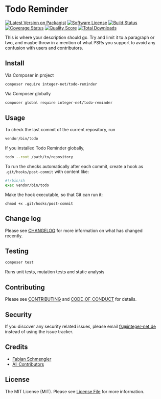 # Todo Reminder

[![Latest Version on Packagist][ico-version]][link-packagist]
[![Software License][ico-license]](LICENSE.md)
[![Build Status][ico-travis]][link-travis]
[![Coverage Status][ico-scrutinizer]][link-scrutinizer]
[![Quality Score][ico-code-quality]][link-code-quality]
[![Total Downloads][ico-downloads]][link-downloads]


This is where your description should go. Try and limit it to a paragraph or two, and maybe throw in a mention of what
PSRs you support to avoid any confusion with users and contributors.

## Install

Via Composer in project

``` bash
composer require integer-net/todo-reminder
```

Via Composer globally

``` bash
composer global require integer-net/todo-reminder
```

## Usage

To check the last commit of the current repository, run
``` bash
vendor/bin/todo
```

If you installed Todo Reminder globally,

``` bash
todo --root /path/to/repository
```

To run the checks automatically after each commit, create a hook as `.git/hooks/post-commit` with content like:

``` bash
#!/bin/sh
exec vendor/bin/todo
```

Make the hook executable, so that Git can run it:

```
chmod +x .git/hooks/post-commit
```

## Change log

Please see [CHANGELOG](CHANGELOG.md) for more information on what has changed recently.

## Testing

``` bash
composer test
```

Runs unit tests, mutation tests and static analysis

## Contributing

Please see [CONTRIBUTING](CONTRIBUTING.md) and [CODE_OF_CONDUCT](CODE_OF_CONDUCT.md) for details.

## Security

If you discover any security related issues, please email fs@integer-net.de instead of using the issue tracker.

## Credits

- [Fabian Schmengler][link-author]
- [All Contributors][link-contributors]

## License

The MIT License (MIT). Please see [License File](LICENSE.txt) for more information.

[ico-version]: https://img.shields.io/packagist/v/integer-net/todo-reminder.svg?style=flat-square
[ico-license]: https://img.shields.io/badge/license-MIT-brightgreen.svg?style=flat-square
[ico-travis]: https://img.shields.io/travis/integer-net/todo-reminder/master.svg?style=flat-square
[ico-scrutinizer]: https://img.shields.io/scrutinizer/coverage/g/integer-net/todo-reminder.svg?style=flat-square
[ico-code-quality]: https://img.shields.io/scrutinizer/g/integer-net/todo-reminder.svg?style=flat-square
[ico-downloads]: https://img.shields.io/packagist/dt/integer-net/todo-reminder.svg?style=flat-square

[link-packagist]: https://packagist.org/packages/integer-net/todo-reminder
[link-travis]: https://travis-ci.org/integer-net/todo-reminder
[link-scrutinizer]: https://scrutinizer-ci.com/g/integer-net/todo-reminder/code-structure
[link-code-quality]: https://scrutinizer-ci.com/g/integer-net/todo-reminder
[link-downloads]: https://packagist.org/packages/integer-net/todo-reminder
[link-author]: https://github.com/schmengler
[link-contributors]: ../../contributors
